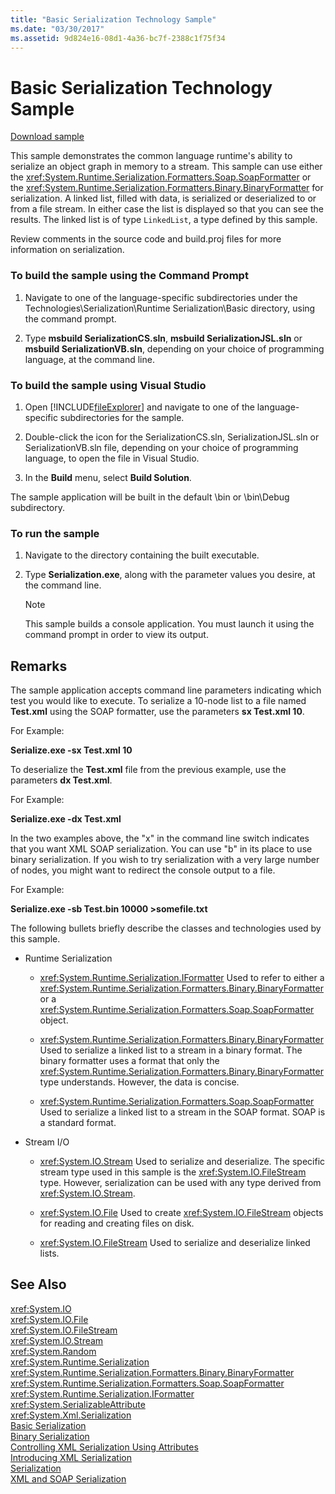 ```yaml
---
title: "Basic Serialization Technology Sample"
ms.date: "03/30/2017"
ms.assetid: 9d824e16-08d1-4a36-bc7f-2388c1f75f34
---
```

# Basic Serialization Technology Sample
[Download sample](https://download.microsoft.com/download/4/7/B/47B2164C-E780-4B10-8DE4-2CB5B886E0A6/Technologies/Serialization/Runtime%20Serialization/Basic.zip.exe)  
  
 This sample demonstrates the common language runtime's ability to serialize an object graph in memory to a stream. This sample can use either the <xref:System.Runtime.Serialization.Formatters.Soap.SoapFormatter> or the <xref:System.Runtime.Serialization.Formatters.Binary.BinaryFormatter> for serialization. A linked list, filled with data, is serialized or deserialized to or from a file stream. In either case the list is displayed so that you can see the results. The linked list is of type `LinkedList`, a type defined by this sample.  
  
 Review comments in the source code and build.proj files for more information on serialization.  
  
### To build the sample using the Command Prompt  
  
1. Navigate to one of the language-specific subdirectories under the Technologies\Serialization\Runtime Serialization\Basic directory, using the command prompt.  
  
2. Type **msbuild SerializationCS.sln**, **msbuild SerializationJSL.sln** or **msbuild SerializationVB.sln**, depending on your choice of programming language, at the command line.  
  
### To build the sample using Visual Studio  
  
1. Open [!INCLUDE[fileExplorer](../../../includes/fileexplorer-md.md)] and navigate to one of the language-specific subdirectories for the sample.  
  
2. Double-click the icon for the SerializationCS.sln, SerializationJSL.sln or SerializationVB.sln file, depending on your choice of programming language, to open the file in Visual Studio.  
  
3. In the **Build** menu, select **Build Solution**.  
  
 The sample application will be built in the default \bin or \bin\Debug subdirectory.  
  
### To run the sample  
  
1. Navigate to the directory containing the built executable.  
  
2. Type **Serialization.exe**, along with the parameter values you desire, at the command line.  
  
   > [!NOTE]
   >  This sample builds a console application. You must launch it using the command prompt in order to view its output.  
  
## Remarks  
 The sample application accepts command line parameters indicating which test you would like to execute. To serialize a 10-node list to a file named **Test.xml** using the SOAP formatter, use the parameters **sx Test.xml 10**.  
  
 For Example:  
  
 **Serialize.exe -sx Test.xml 10**  
  
 To deserialize the **Test.xml** file from the previous example, use the parameters **dx Test.xml**.  
  
 For Example:  
  
 **Serialize.exe -dx Test.xml**  
  
 In the two examples above, the "x" in the command line switch indicates that you want XML SOAP serialization. You can use "b" in its place to use binary serialization. If you wish to try serialization with a very large number of nodes, you might want to redirect the console output to a file.  
  
 For Example:  
  
 **Serialize.exe -sb Test.bin 10000 >somefile.txt**  
  
 The following bullets briefly describe the classes and technologies used by this sample.  
  
- Runtime Serialization  
  
  - <xref:System.Runtime.Serialization.IFormatter> Used to refer to either a <xref:System.Runtime.Serialization.Formatters.Binary.BinaryFormatter> or a <xref:System.Runtime.Serialization.Formatters.Soap.SoapFormatter> object.  
  
  - <xref:System.Runtime.Serialization.Formatters.Binary.BinaryFormatter> Used to serialize a linked list to a stream in a binary format. The binary formatter uses a format that only the <xref:System.Runtime.Serialization.Formatters.Binary.BinaryFormatter> type understands. However, the data is concise.  
  
  - <xref:System.Runtime.Serialization.Formatters.Soap.SoapFormatter> Used to serialize a linked list to a stream in the SOAP format. SOAP is a standard format.  
  
- Stream I/O  
  
  - <xref:System.IO.Stream> Used to serialize and deserialize. The specific stream type used in this sample is the <xref:System.IO.FileStream> type. However, serialization can be used with any type derived from <xref:System.IO.Stream>.  
  
  - <xref:System.IO.File> Used to create <xref:System.IO.FileStream> objects for reading and creating files on disk.  
  
  - <xref:System.IO.FileStream> Used to serialize and deserialize linked lists.  
  
## See Also  
 <xref:System.IO>  
 <xref:System.IO.File>  
 <xref:System.IO.FileStream>  
 <xref:System.IO.Stream>  
 <xref:System.Random>  
 <xref:System.Runtime.Serialization>  
 <xref:System.Runtime.Serialization.Formatters.Binary.BinaryFormatter>  
 <xref:System.Runtime.Serialization.Formatters.Soap.SoapFormatter>  
 <xref:System.Runtime.Serialization.IFormatter>  
 <xref:System.SerializableAttribute>  
 <xref:System.Xml.Serialization>  
 [Basic Serialization](../../../docs/standard/serialization/basic-serialization.md)  
 [Binary Serialization](../../../docs/standard/serialization/binary-serialization.md)  
 [Controlling XML Serialization Using Attributes](../../../docs/standard/serialization/controlling-xml-serialization-using-attributes.md)  
 [Introducing XML Serialization](../../../docs/standard/serialization/introducing-xml-serialization.md)  
 [Serialization](../../../docs/standard/serialization/index.md)  
 [XML and SOAP Serialization](../../../docs/standard/serialization/xml-and-soap-serialization.md)
